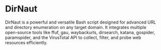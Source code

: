# DirNaut
DirNaut is a powerful and versatile Bash script designed for advanced URL and directory enumeration on any target domain. It integrates multiple open-source tools like ffuf, gau, waybackurls, dirsearch, katana, gospider, paramspider, and the VirusTotal API to collect, filter, and probe web resources efficiently.
